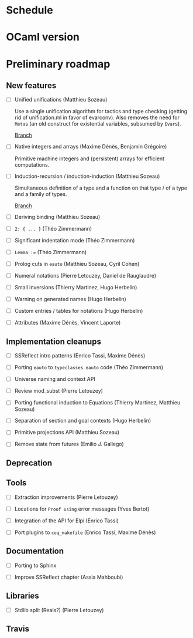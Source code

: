 # Schedule

# OCaml version

# Preliminary roadmap

## New features

- [ ] Unified unifications (Matthieu Sozeau)

  Use a single unification algorithm for tactics and type checking (getting
  rid of unification.ml in favor of evarconv). Also removes the need for `Meta`s
  (an old construct for existential variables, subsumed by `Evar`s).

  [Branch](https://github.com/mattam82/coq/tree/unifall)

- [ ] Native integers and arrays (Maxime Dénès, Benjamin Grégoire)

  Primitive machine integers and (persistent) arrays for efficient computations.

- [ ] Induction-recursion / induction-induction (Matthieu Sozeau)

  Simultaneous definition of a type and a function on that type / of a type and
  a family of types.

  [Branch](https://github.com/mattam82/coq/tree/IR)
  
- [ ] Deriving binding (Matthieu Sozeau)

- [ ] `2: { ... }` (Théo Zimmermann)

- [ ] Significant indentation mode (Théo Zimmermann)

- [ ] `Lemma :=` (Théo Zimmermann)

- [ ] Prolog cuts in `eauto` (Matthieu Sozeau, Cyril Cohen)

- [ ] Numeral notations (Pierre Letouzey, Daniel de Rauglaudre)

- [ ] Small inversions (Thierry Martinez, Hugo Herbelin)

- [ ] Warning on generated names (Hugo Herbelin)

- [ ] Custom entries / tables for notations (Hugo Herbelin)

- [ ] Attributes (Maxime Dénès, Vincent Laporte)

## Implementation cleanups

- [ ] SSReflect intro patterns (Enrico Tassi, Maxime Dénès)

- [ ] Porting `eauto` to `typeclasses eauto` code (Théo Zimmermann)

- [ ] Universe naming and context API

- [ ] Review mod\_subst (Pierre Letouzey)

- [ ] Porting functional induction to Equations (Thierry Martinez, Matthieu Sozeau)

- [ ] Separation of section and goal contexts (Hugo Herbelin)

- [ ] Primitive projections API (Matthieu Sozeau)

- [ ] Remove state from futures (Emilio J. Gallego)

## Deprecation

## Tools

- [ ] Extraction improvements (Pierre Letouzey)

- [ ] Locations for `Proof using` error messages (Yves Bertot)

- [ ] Integration of the API for Elpi (Enrico Tassi)

- [ ] Port plugins to `coq_makefile` (Enrico Tassi, Maxime Dénès)

## Documentation

- [ ] Porting to Sphinx

- [ ] Improve SSReflect chapter (Assia Mahboubi)

## Libraries

- [ ] Stdlib split (Reals?) (Pierre Letouzey)

## Travis
